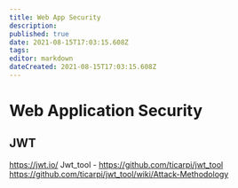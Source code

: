 ```yaml
---
title: Web App Security
description: 
published: true
date: 2021-08-15T17:03:15.608Z
tags: 
editor: markdown
dateCreated: 2021-08-15T17:03:15.608Z
---
```


# Web Application Security
## JWT 
https://jwt.io/
Jwt_tool - https://github.com/ticarpi/jwt_tool
https://github.com/ticarpi/jwt_tool/wiki/Attack-Methodology
